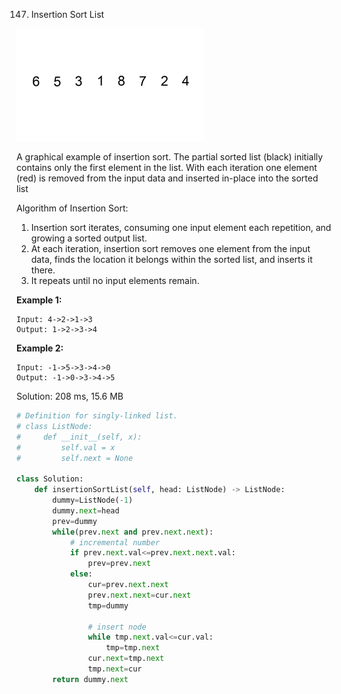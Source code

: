 147. Insertion Sort List

![Example](img/147_Insertion-sort-example-300px.gif)

A graphical example of insertion sort. The partial sorted list (black) initially contains only the first element in the list.
With each iteration one element (red) is removed from the input data and inserted in-place into the sorted list
 

Algorithm of Insertion Sort:

1. Insertion sort iterates, consuming one input element each repetition, and growing a sorted output list.
1. At each iteration, insertion sort removes one element from the input data, finds the location it belongs within the sorted list, and inserts it there.
1. It repeats until no input elements remain.

**Example 1:**
```
Input: 4->2->1->3
Output: 1->2->3->4
```

**Example 2:**
```
Input: -1->5->3->4->0
Output: -1->0->3->4->5
```

Solution: 208 ms, 15.6 MB
```python
# Definition for singly-linked list.
# class ListNode:
#     def __init__(self, x):
#         self.val = x
#         self.next = None

class Solution:
    def insertionSortList(self, head: ListNode) -> ListNode:
        dummy=ListNode(-1)
        dummy.next=head
        prev=dummy
        while(prev.next and prev.next.next):
            # incremental number
            if prev.next.val<=prev.next.next.val:
                prev=prev.next
            else:
                cur=prev.next.next
                prev.next.next=cur.next
                tmp=dummy
                
                # insert node
                while tmp.next.val<=cur.val:
                    tmp=tmp.next
                cur.next=tmp.next
                tmp.next=cur
        return dummy.next
```
